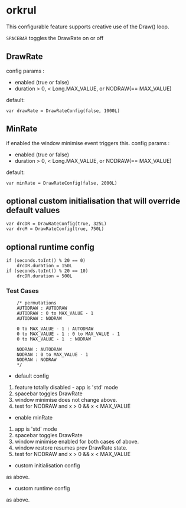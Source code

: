 # orkrul

This configurable feature supports creative use of the Draw() loop.

`SPACEBAR` toggles the DrawRate on or off  

## DrawRate
config params :
 - enabled (true or false)
 - duration > 0, < Long.MAX_VALUE, or NODRAW(== MAX_VALUE)
 
 default:
 ```
 var drawRate = DrawRateConfig(false, 1000L)
 ```
       
       
## MinRate
if enabled the window minimise event triggers this.
config params :
 - enabled (true or false)
 - duration > 0, < Long.MAX_VALUE, or NODRAW(== MAX_VALUE)

default:
 ```
 var minRate = DrawRateConfig(false, 2000L)
 ```
 
 
## optional custom initialisation that will override default values
```
var drcDR = DrawRateConfig(true, 325L)
var drcM = DrawRateConfig(true, 750L)
```

## optional runtime config
```
if (seconds.toInt() % 20 == 0)
    drcDR.duration = 150L
if (seconds.toInt() % 20 == 10)
    drcDR.duration = 500L
```

### Test Cases
        /* permutations
        AUTODRAW : AUTODRAW
        AUTODRAW : 0 to MAX_VALUE - 1
        AUTODRAW : NODRAW

        0 to MAX_VALUE - 1 : AUTODRAW
        0 to MAX_VALUE - 1 : 0 to MAX_VALUE - 1
        0 to MAX_VALUE - 1  : NODRAW

        NODRAW : AUTODRAW
        NODRAW : 0 to MAX_VALUE - 1
        NODRAW : NODRAW
        */

- default config
1. feature totally disabled - app is 'std' mode
2. spacebar toggles DrawRate
3. window minimise does not change above.
4. test for NODRAW and  x > 0 && x < MAX_VALUE 

- enable minRate
1. app is 'std' mode
2. spacebar toggles DrawRate
3. window minimise enabled for both cases of above.
4. window restore resumes prev DrawRate state.
5. test for NODRAW and  x > 0 && x < MAX_VALUE 

- custom initialisation config

as above.

- custom runtime config

as above.

 